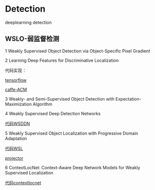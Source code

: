 # Detection
deeplearning detection

## WSLO-弱监督检测
1 Weakly Supervised Object Detection via Object-Specific Pixel Gradient

2 Learning Deep Features for Discriminative Localization

代码实现：

[tensorflow](https://github.com/jazzsaxmafia/Weakly_detector)

[caffe-ACM](https://github.com/metalbubble/CAM)

3 Weakly- and Semi-Supervised Object Detection with Expectation-Maximization Algorithm

4 Weakly Supervised Deep Detection Networks

[代码WSDDN](https://github.com/hbilen/WSDDN)

5 Weakly Supervised Object Localization with Progressive Domain Adaptation

[代码WSL](https://github.com/jbhuang0604/WSL)

[projector](https://sites.google.com/site/lidonggg930/wsl)

6 ContextLocNet: Context-Aware Deep Network Models for Weakly Supervised Localization

[代码contextlocnet](https://github.com/vadimkantorov/contextlocnet)

